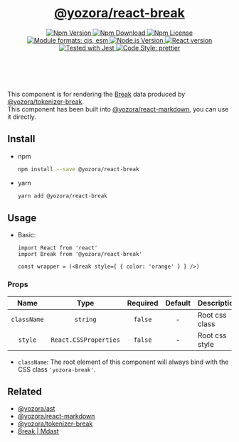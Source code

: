 <header>
  <h1 align="center">
    <a href="https://github.com/yozorajs/yozora-react/tree/main/packages/break#readme">@yozora/react-break</a>
  </h1>
  <div align="center">
    <a href="https://www.npmjs.com/package/@yozora/react-break">
      <img
        alt="Npm Version"
        src="https://img.shields.io/npm/v/@yozora/react-break.svg"
      />
    </a>
    <a href="https://www.npmjs.com/package/@yozora/react-break">
      <img
        alt="Npm Download"
        src="https://img.shields.io/npm/dm/@yozora/react-break.svg"
      />
    </a>
    <a href="https://www.npmjs.com/package/@yozora/react-break">
      <img
        alt="Npm License"
        src="https://img.shields.io/npm/l/@yozora/react-break.svg"
      />
    </a>
    <a href="#install">
      <img
        alt="Module formats: cjs, esm"
        src="https://img.shields.io/badge/module_formats-cjs%2C%20esm-green.svg"
      />
    </a>
    <a href="https://github.com/nodejs/node">
      <img
        alt="Node.js Version"
        src="https://img.shields.io/node/v/@yozora/react-break"
      />
    </a>
    <a href="https://github.com/facebook/react">
      <img
        alt="React version"
        src="https://img.shields.io/npm/dependency-version/@yozora/react-break/peer/react"
      />
    </a>
    <a href="https://github.com/facebook/jest">
      <img
        alt="Tested with Jest"
        src="https://img.shields.io/badge/tested_with-jest-9c465e.svg"
      />
    </a>
    <a href="https://github.com/prettier/prettier">
      <img
        alt="Code Style: prettier"
        src="https://img.shields.io/badge/code_style-prettier-ff69b4.svg?style=flat-square"
      />
    </a>
  </div>
</header>
<br/>

This component is for rendering the [Break][@yozora/ast] data produced by
[@yozora/tokenizer-break][].\
This component has been built into [@yozora/react-markdown][], you can use it directly.


## Install

* npm

  ```bash
  npm install --save @yozora/react-break
  ```

* yarn

  ```bash
  yarn add @yozora/react-break
  ```


## Usage

* Basic:

  ```tsx
  import React from 'react'
  import Break from '@yozora/react-break'

  const wrapper = (<Break style={ { color: 'orange' } } />)
  ```

### Props

Name        | Type                  | Required  | Default | Description
:----------:|:---------------------:|:---------:|:-------:|:-------------
`className` | `string`              | `false`   | -       | Root css class
`style`     | `React.CSSProperties` | `false`   | -       | Root css style

* `className`: The root element of this component will always bind with the
  CSS class `'yozora-break'`.


## Related

* [@yozora/ast][]
* [@yozora/react-markdown][]
* [@yozora/tokenizer-break][]
* [Break | Mdast][mdast]


[@yozora/ast]: https://www.npmjs.com/package/@yozora/ast#break
[@yozora/react-markdown]: https://www.npmjs.com/package/@yozora/react-markdown
[@yozora/tokenizer-break]: https://www.npmjs.com/package/@yozora/tokenizer-break
[mdast]: https://github.com/syntax-tree/mdast#break
